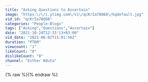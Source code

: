 ```yaml
---
title: "Asking Questions to Ascertain"
image: "https:\/\/i.ytimg.com\/vi\/qcKrIa78Q68\/hqdefault.jpg"
vid_id: "qcKrIa78Q68"
categories: "People-Blogs"
tags: ["Asking","Questions","Ascertain"]
date: "2021-10-24T12:33:13+03:00"
vid_date: "2021-06-02T15:01:56Z"
duration: "PT6M"
viewcount: "1"
likeCount: "0"
dislikeCount: "0"
channel: "Esther Nduta"
---
```

{% raw %}{% endraw %}
